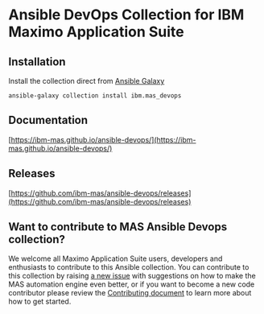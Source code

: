# Ansible DevOps Collection for IBM Maximo Application Suite 

## Installation
Install the collection direct from [Ansible Galaxy](https://galaxy.ansible.com/ui/repo/published/ibm/mas_devops/)

```
ansible-galaxy collection install ibm.mas_devops
```

## Documentation
[https://ibm-mas.github.io/ansible-devops/](https://ibm-mas.github.io/ansible-devops/)


## Releases
[https://github.com/ibm-mas/ansible-devops/releases](https://github.com/ibm-mas/ansible-devops/releases)


## Want to contribute to MAS Ansible Devops collection?
We welcome all Maximo Application Suite users, developers and enthusiasts to contribute to this Ansible collection.  You can contribute to this collection by raising [a new issue](https://github.com/ibm-mas/ansible-devops/issues) with suggestions on how to make the MAS automation engine even better, or if you want to become a new code contributor please review  the [Contributing document](CONTRIBUTING.md) to learn more about how to get started.
